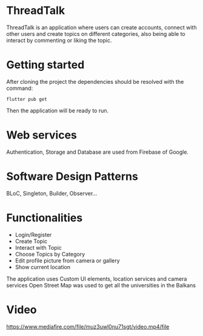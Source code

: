 # ThreadTalk

ThreadTalk is an application where users can create accounts, connect with other users and create topics on different categories, also being able to interact by commenting or liking the topic. 

# Getting started

After cloning the project the dependencies should be resolved with the command:

<code>flutter pub get</code>

Then the application will be ready to run.

# Web services

Authentication, Storage and Database are used from Firebase of Google.

# Software Design Patterns 

BLoC, Singleton, Builder, Observer...

# Functionalities

<ul>
  <li>Login/Register</li>
  <li>Create Topic</li>
  <li>Interact with Topic</li>
  <li>Choose Topics by Category</li>
  <li>Edit profile picture from camera or gallery</li>
  <li>Show current location</li>
</ul>

The application uses Custom UI elements, location services and camera services
Open Street Map was used to get all the universities in the Balkans

# Video

https://www.mediafire.com/file/muz3uwl0nu71sgt/video.mp4/file
